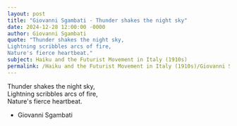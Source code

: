 ```yaml
---
layout: post
title: "Giovanni Sgambati - Thunder shakes the night sky"
date: 2024-12-28 12:00:00 -0000
author: Giovanni Sgambati
quote: "Thunder shakes the night sky,  
Lightning scribbles arcs of fire,  
Nature's fierce heartbeat."
subject: Haiku and the Futurist Movement in Italy (1910s)
permalink: /Haiku and the Futurist Movement in Italy (1910s)/Giovanni Sgambati/Giovanni Sgambati - Thunder shakes the night sky
---
```


Thunder shakes the night sky,  
Lightning scribbles arcs of fire,  
Nature's fierce heartbeat.

- Giovanni Sgambati
